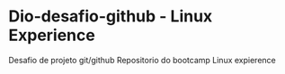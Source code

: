 # Dio-desafio-github - Linux Experience
Desafio de projeto git/github
Repositorio do bootcamp Linux expierence
